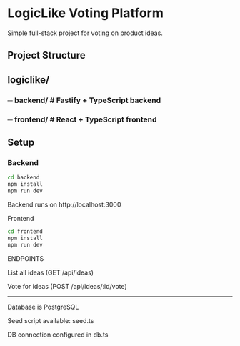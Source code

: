 # LogicLike Voting Platform

Simple full-stack project for voting on product ideas.

## Project Structure
## logiclike/
### ─ backend/ # Fastify + TypeScript backend
### ─ frontend/ # React + TypeScript frontend


## Setup

### Backend

```bash
cd backend
npm install
npm run dev
```

Backend runs on http://localhost:3000

Frontend
```bash
cd frontend
npm install
npm run dev
```

ENDPOINTS

List all ideas (GET /api/ideas)

Vote for ideas (POST /api/ideas/:id/vote)


---

Database is PostgreSQL 

Seed script available: seed.ts

DB connection configured in db.ts

